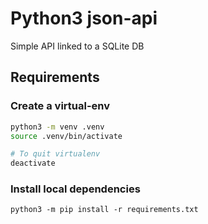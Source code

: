# Python3 json-api

Simple API linked to a SQLite DB

## Requirements

### Create a virtual-env

```bash
python3 -m venv .venv
source .venv/bin/activate

# To quit virtualenv
deactivate
```

### Install local dependencies

```
python3 -m pip install -r requirements.txt
```
